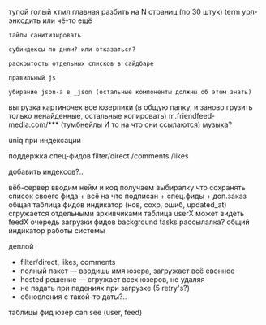 тупой голый хтмл
    главная
        разбить на N страниц (по 30 штук)
    term урл-энкодить или чё-то ещё

    тайлы санитизировать

    субиндексы по дням? или отказаться?

    раскрытость отдельных списков в сайдбаре

    правильный js

    убирание json-а в _json (остальные компоненты должны об этом знать)

выгрузка картиночек
    все юзерпики (в общую папку, и заново грузить только ненайденные, остальные копировать)
    m.friendfeed-media.com/*** (тумбнейлы И то на что они ссылаются)
    музыка?

uniq при индексации

поддержка спец-фидов
    filter/direct
    /comments
    /likes

добавить индексов?..

вёб-сервер
    вводим нейм и код
    получаем выбиралку что сохранять
        список своего фида + всё на что подписан + спец.фиды
        + доп.заказ
    общая таблица фидов
        индикатор (нов, сохр, ошиб, updated_at)
        сгружается отдельными архивчиками
    таблица userX может видеть feedX
    очередь загрузки фидов
    background tasks
    рассылалка?
    общий индикатор работы системы

деплой

                
* filter/direct, likes, comments
* полный пакет — вводишь имя юзера, загружает всё евонное
* hosted решение — сгружает всех юзеров, не удаляя
* не падать при падениях при загрузке (5 retry's?)
* обновления с такой-то даты?..

таблицы
    фид
    юзер
    can see (user, feed)
